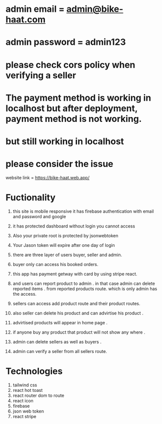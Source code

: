 # admin email = admin@bike-haat.com

# admin password = admin123
# please check cors policy when verifying a seller 
# The payment method is working in localhost but after deployment, payment method is not working.
# but still working in localhost
# please consider the issue

website link = https://bike-haat.web.app/

# Fuctionality

1. this site is mobile responsive it has firebase authentication with email and password and google

2. it has protected dashboard without login you cannot access
3. Also your private root is protected by jsonwebtoken
4. Your Jason token will expire after one day of login
5. there are three layer of users buyer, seller and admin.
6. buyer only can access his booked orders.
7. this app has payment getway with card by using stripe react.
8. and users can report product to admin . in that case admin can delete reported items . from reported products route. which is only admin has the access.
9. sellers can access add product route and their product routes.
10. also seller can delete his product and can advirtise his product .
11. advirtised products will appear in home page .
12. if anyone buy any product that product will not show any where .
13. admin can delete sellers as well as buyers .
14. admin can verify a seller from all sellers route.

# Technologies

1. tailwind css
2. react hot toast
3. react router dom to route
4. react icon
5. firebase
6. json web token
7. react stripe
